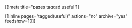 [[!meta title="pages tagged useful"]]

[[!inline pages="tagged(useful)" actions="no" archive="yes"
feedshow=10]]
